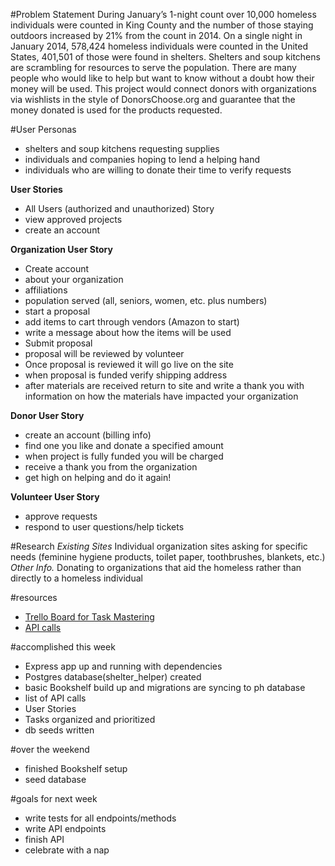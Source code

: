 #Problem Statement
During January’s 1-night count over 10,000 homeless individuals were counted in King County and the number of those staying outdoors increased by 21% from the count in 2014. On a single night in January 2014, 578,424 homeless individuals were counted in the United States, 401,501 of those were found in shelters. Shelters and soup kitchens are scrambling for resources to serve the population. There are many people who would like to help but want to know without a doubt how their money will be used. This project would connect donors with organizations via wishlists in the style of DonorsChoose.org and guarantee that the money donated is used for the products requested.

#User Personas
- shelters and soup kitchens requesting supplies
- individuals and companies hoping to lend a helping hand
- individuals who are willing to donate their time to verify requests

__User Stories__
- All Users (authorized and unauthorized) Story
- view approved projects
- create an account

__Organization User Story__
- Create account
- about your organization
- affiliations
- population served (all, seniors, women, etc. plus numbers)
- start a proposal
- add items to cart through vendors (Amazon to start)
- write a message about how the items will be used
- Submit proposal
- proposal will be reviewed by volunteer
- Once proposal is reviewed it will go live on the site
- when proposal is funded verify shipping address
- after materials are received return to site and write a thank you with information on how the materials have impacted your organization

__Donor User Story__
- create an account (billing info)
- find one you like and donate a specified amount
- when project is fully funded you will be charged
- receive a thank you from the organization
- get high on helping and do it again!

__Volunteer User Story__
- approve requests
- respond to user questions/help tickets


#Research
_Existing Sites_
Individual organization sites asking for specific needs (feminine hygiene products, toilet paper, toothbrushes, blankets, etc.)
_Other Info._
Donating to organizations that aid the homeless rather than directly to a homeless individual

#resources
- [Trello Board for Task Mastering](https://trello.com/b/jDjxlb7T/a-friend-in-need)
- [API calls](https://docs.google.com/spreadsheets/d/1_hjOkrOFs-DCDFsdx_Y_xNaqIGe5YqceGaNzniU4OBM/edit?usp=sharing)

#accomplished this week
- Express app up and running with dependencies
- Postgres database(shelter_helper) created
- basic Bookshelf build up and migrations are syncing to ph database
- list of API calls
- User Stories
- Tasks organized and prioritized
- db seeds written

#over the weekend
- finished Bookshelf setup
- seed database

#goals for next week
- write tests for all endpoints/methods
- write API endpoints
- finish API
- celebrate with a nap
